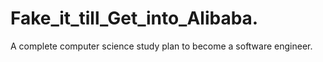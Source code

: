 # Fake_it_till_Get_into_Alibaba.
A complete computer science study plan to become a software engineer.
